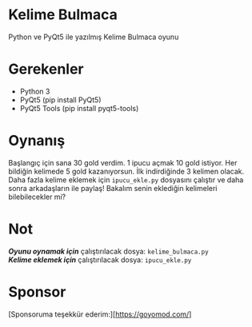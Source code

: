 # Kelime Bulmaca
Python ve PyQt5 ile yazılmış Kelime Bulmaca oyunu

# Gerekenler
- Python 3
- PyQt5 (pip install PyQt5)
- PyQt5 Tools (pip install pyqt5-tools)

# Oynanış
Başlangıç için sana 30 gold verdim. 1 ipucu açmak 10 gold istiyor. Her bildiğin kelimede 5 gold kazanıyorsun. İlk indirdiğinde 3 kelimen olacak. Daha fazla kelime eklemek için `ipucu_ekle.py` dosyasını çalıştır ve daha sonra arkadaşların ile paylaş! Bakalım senin eklediğin kelimeleri bilebilecekler mi?

# Not
***Oyunu oynamak için*** çalıştırılacak dosya: `kelime_bulmaca.py`
<br/>
***Kelime eklemek için*** çalıştırılacak dosya:  `ipucu_ekle.py`
# Sponsor
[Sponsoruma teşekkür ederim:][https://goyomod.com/]
